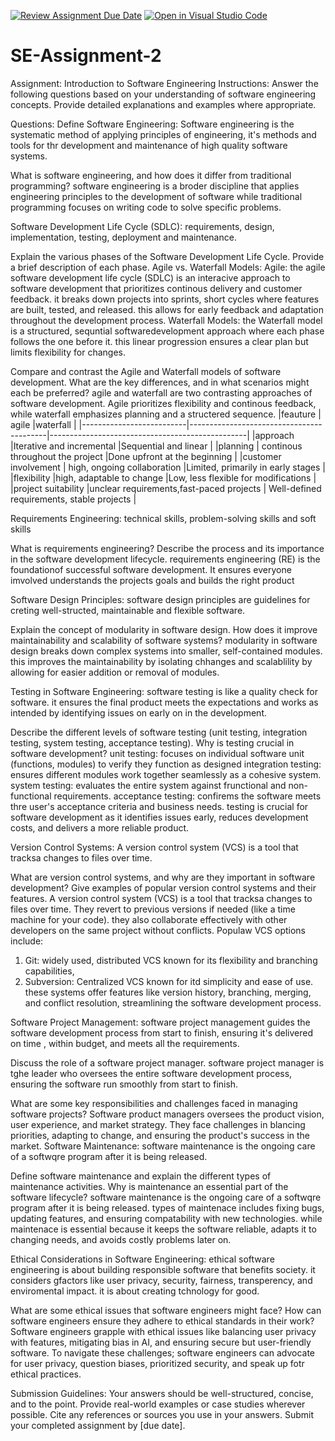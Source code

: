 [![Review Assignment Due Date](https://classroom.github.com/assets/deadline-readme-button-24ddc0f5d75046c5622901739e7c5dd533143b0c8e959d652212380cedb1ea36.svg)](https://classroom.github.com/a/-ucQIGTc)
[![Open in Visual Studio Code](https://classroom.github.com/assets/open-in-vscode-718a45dd9cf7e7f842a935f5ebbe5719a5e09af4491e668f4dbf3b35d5cca122.svg)](https://classroom.github.com/online_ide?assignment_repo_id=15240150&assignment_repo_type=AssignmentRepo)
# SE-Assignment-2
Assignment: Introduction to Software Engineering
Instructions:
Answer the following questions based on your understanding of software engineering concepts. Provide detailed explanations and examples where appropriate.

Questions:
Define Software Engineering:
Software engineering is the systematic method of applying principles of engineering, it's methods and tools for thr development and maintenance of high quality software systems.

What is software engineering, and how does it differ from traditional programming?
software engineering is a broder discipline that applies engineering principles to the development of software while traditional programming focuses on writing code to solve specific problems.

Software Development Life Cycle (SDLC):
requirements, design, implementation, testing, deployment and maintenance.

Explain the various phases of the Software Development Life Cycle. Provide a brief description of each phase.
Agile vs. Waterfall Models:
Agile: the agile software development life cycle (SDLC) is an interacive approach to software development that prioritizes continous delivery and customer feedback. it breaks down projects into sprints, short cycles where features are built, tested, and released. this allows for early feedback and adaptation throughout the development process.
Waterfall Models: the Waterfall model is a structured, sequntial softwaredevelopment approach where each phase follows the one before it. this linear progression ensures a clear plan but limits flexibility for changes. 

Compare and contrast the Agile and Waterfall models of software development. What are the key differences, and in what scenarios might each be preferred?
agile and waterfall are two contrasting approaches of software development. Agile prioritizes flexibility and continous feedback, while waterfall emphasizes planning and a structered sequence. 
|feauture                  | agile                                    |waterfall                                        |
|--------------------------|------------------------------------------|-------------------------------------------------|
|approach                  |Iterative and incremental                 |Sequential and linear                            |
|planning                  | continous throughout the project         |Done upfront at the beginning                    |
|customer involvement      | high, ongoing collaboration              |Limited, primarily in early stages               |
|flexibility               |high, adaptable to change                 |Low, less flexible for modifications             |   
|project suitability       |unclear requirements,fast-paced projects  | Well-defined requirements, stable projects      |

Requirements Engineering: technical skills, problem-solving skills and soft skills 

What is requirements engineering? Describe the process and its importance in the software development lifecycle.
requirements engineering (RE) is the foundationof successful software development. It ensures everyone imvolved understands the projects goals and builds the right product

Software Design Principles:
software design principles are guidelines for creting well-structed, maintainable and flexible software.

Explain the concept of modularity in software design. How does it improve maintainability and scalability of software systems?
modularity in software design breaks down complex systems into smaller, self-contained modules. this improves the maintainability by isolating chhanges and scalablility by allowing for easier addition or removal of modules.

Testing in Software Engineering:
software testing is like a quality check for software. it ensures the final product meets the expectations and works as intended by identifying issues on early on in the development.

Describe the different levels of software testing (unit testing, integration testing, system testing, acceptance testing). Why is testing crucial in software development?
unit testing: focuses on individual software unit (functions, modules) to verify they function as designed
integration testing: ensures different modules work together seamlessly as a cohesive system.
system testing: evaluates the entire system against frunctional and non-functional requirements.
acceptance testing: confirems the software meets thre user's acceptance criteria and business needs.
testing is crucial for software development as it identifies issues early, reduces development costs, and delivers a more reliable product.

Version Control Systems:
A version control system (VCS) is a tool that tracksa changes to files over time. 

What are version control systems, and why are they important in software development? Give examples of popular version control systems and their features.
A version control system (VCS) is a tool that tracksa changes to files over time. 
They revert to previous versions if needed (like a time machine for your code). they also collaborate effectively with other developers on the same project without conflicts.
Populaw VCS options include: 
1. Git: widely used, distributed VCS known for its flexibility and branching capabilities,
2. Subversion: Centralized VCS known for itd simplicity and ease of use.
these systems offer features like version history, branching, merging, and conflict resolution, streamlining the software development process.

Software Project Management:
software project management guides the software development process from start to finish, ensuring it's delivered on time , within budget, and meets all the requirements.

Discuss the role of a software project manager.
software project manager is tghe leader who oversees the entire software development process, ensuring the software run smoothly from start to finish. 

What are some key responsibilities and challenges faced in managing software projects?
Software product managers oversees the product vision, user experience, and market strategy. They  face challenges in blancing priorities, adapting to change, and ensuring the product's success in the market.
Software Maintenance:
software maintenance is the ongoing care of a softwqre program after it is being released.

Define software maintenance and explain the different types of maintenance activities. Why is maintenance an essential part of the software lifecycle?
software maintenance is the ongoing care of a softwqre program after it is being released. types of maintenace includes fixing bugs, updating features, and ensuring compatability with new technologies. while maintenace is essential because it keeps the software reliable, adapts it to changing needs, and avoids costly problems later on. 

Ethical Considerations in Software Engineering:
ethical software engineering is about building responsible software that benefits society. it considers gfactors like user privacy, security, fairness, transperency, and enviromental impact. it is about creating tchnology for good.

What are some ethical issues that software engineers might face? How can software engineers ensure they adhere to ethical standards in their work?
Software engineers grapple with ethical issues like balancing user privacy with features, mitigating bias in AI, and ensuring secure but user-friendly software. To navigate these challenges; software engineers can advocate for user privacy, question biases, prioritized security, and speak up fotr ethical practices.

Submission Guidelines:
Your answers should be well-structured, concise, and to the point.
Provide real-world examples or case studies wherever possible.
Cite any references or sources you use in your answers.
Submit your completed assignment by [due date].
